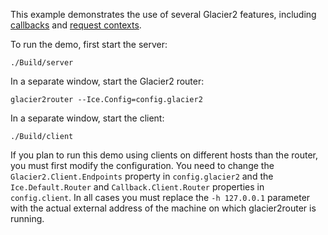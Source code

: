 This example demonstrates the use of several Glacier2 features, including
[callbacks][1] and [request contexts][2].

To run the demo, first start the server:

```
./Build/server
```

In a separate window, start the Glacier2 router:

```
glacier2router --Ice.Config=config.glacier2
```

In a separate window, start the client:

```
./Build/client
```

If you plan to run this demo using clients on different hosts than the
router, you must first modify the configuration. You need to change
the `Glacier2.Client.Endpoints` property in `config.glacier2` and the
`Ice.Default.Router` and `Callback.Client.Router` properties in
`config.client`. In all cases you must replace the `-h 127.0.0.1`
parameter with the actual external address of the machine on which
glacier2router is running.

[1]: https://doc.zeroc.com/ice/3.7/ice-services/glacier2/callbacks-through-glacier2
[2]: https://doc.zeroc.com/ice/3.7/ice-services/glacier2/how-glacier2-uses-request-contexts
